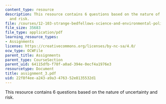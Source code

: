 ```yaml
---
content_type: resource
description: This resource contains 6 questions based on the nature of uncertainty
  and risk.
file: /courses/12-103-strange-bedfellows-science-and-environmental-policy-fall-2005/22f8f4eea243a9a3476352e8135532d1_assignment_3.pdf
file_size: 35683
file_type: application/pdf
learning_resource_types:
- Assignments
license: https://creativecommons.org/licenses/by-nc-sa/4.0/
ocw_type: OCWFile
parent_title: Assignments
parent_type: CourseSection
parent_uid: 64115dfb-f78f-a0ad-394e-0ecf4a1976e3
resourcetype: Document
title: assignment_3.pdf
uid: 22f8f4ee-a243-a9a3-4763-52e8135532d1
---
```

This resource contains 6 questions based on the nature of uncertainty and risk.